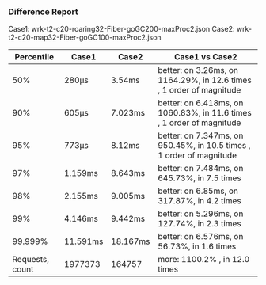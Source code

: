 ### Difference Report
Case1: wrk-t2-c20-roaring32-Fiber-goGC200-maxProc2.json
Case2: wrk-t2-c20-map32-Fiber-goGC100-maxProc2.json

|Percentile|Case1|Case2|Case1 vs Case2|
|---|---|---|---|
|50%|280µs|3.54ms|better: on 3.26ms, on 1164.29%, in 12.6 times , 1 order of magnitude|
|90%|605µs|7.023ms|better: on 6.418ms, on 1060.83%, in 11.6 times , 1 order of magnitude|
|95%|773µs|8.12ms|better: on 7.347ms, on 950.45%, in 10.5 times , 1 order of magnitude|
|97%|1.159ms|8.643ms|better: on 7.484ms, on 645.73%, in 7.5 times |
|98%|2.155ms|9.005ms|better: on 6.85ms, on 317.87%, in 4.2 times |
|99%|4.146ms|9.442ms|better: on 5.296ms, on 127.74%, in 2.3 times |
|99.999%|11.591ms|18.167ms|better: on 6.576ms, on 56.73%, in 1.6 times |
|Requests, count|1977373|164757|more: 1100.2% , in 12.0 times |
